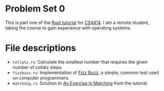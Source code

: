 Problem Set 0
=============

This is part one of the [Rust tutorial](http://aml3.github.io/RustTutorial/html/01.html)
for [CS4414](http://rust-class.org/). I am a remote student, taking the course to gain
experience with operating systems.

File descriptions
=================

- `collatz.rs`: Calculate the smallest number that requires the given number of
  collatz steps.
- `fizzbuzz.rs`: Implementation of [Fizz Buzz](http://c2.com/cgi/wiki?FizzBuzzTest),
  a simple, common test used on computer programmers.
- `matching.rs`: Solution to [An Exercise in Matching](http://aml3.github.io/RustTutorial/html/01.html#An_Exercise_in_Matching) from the tutorial.
